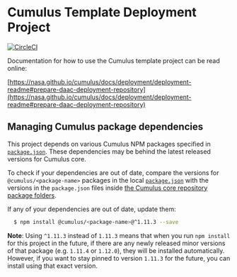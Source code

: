 # Cumulus Template Deployment Project

[![CircleCI](https://circleci.com/gh/nasa/cumulus-template-deploy.svg?style=svg)](https://circleci.com/gh/nasa/cumulus-template-deploy)

Documentation for how to use the Cumulus template project can be read online:

[https://nasa.github.io/cumulus/docs/deployment/deployment-readme#prepare-daac-deployment-repository](https://nasa.github.io/cumulus/docs/deployment/deployment-readme#prepare-daac-deployment-repository)

## Managing Cumulus package dependencies

This project depends on various Cumulus NPM packages specified in [`package.json`](./package.json). These dependencies may be behind the latest released versions for Cumulus core.

To check if your dependencies are out of date, compare the versions for `@cumulus/<package-name>` packages in the local [`package.json`](./package.json) with the versions in the `package.json` files inside [the Cumulus core repository package folders](https://github.com/nasa/cumulus/tree/master/packages).

If any of your dependencies are out of date, update them:

```bash
  $ npm install @cumulus/<package-name>@^1.11.3 --save
```

**Note**: Using `^1.11.3` instead of `1.11.3` means that when you run `npm install` for this project in the future, if there are any newly released minor versions of that package (e.g. `1.11.4` or `1.12.0`), they will be installed automatically. However, if you want to stay pinned to version `1.11.3` for the future, you can install using that exact version.